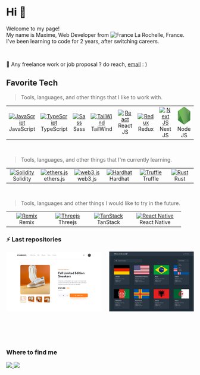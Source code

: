 # Hi 👋 

Welcome to my page!  
My name is Maxime, Web Developer from <img src="https://camo.githubusercontent.com/810c0059ec880d3bf22c12f8ecd24d39ae1c9ee5d294cd397e6f414738d9cdd8/68747470733a2f2f63646e2d69636f6e732d706e672e666c617469636f6e2e636f6d2f3531322f3139372f3139373536302e706e67" width="14" alt="France" />
La Rochelle, France.  
I've been learning to code for 2 years, after switching careers.

<br />

💼  Any freelance work or job proposal ? do reach, [email](mailto:deb1maxime@gmail.com) : )
  
<h2 align="left">Favorite Tech</h2>
<blockquote>
   <p dir="auto">Tools, languages, and other things that I like to work with.</p>
</blockquote>
<table align="center">
  <tbody>
    <tr>
      <td width="96" align="center">
        <a href="#maxdeb1-tech" style="">
          <img src="https://camo.githubusercontent.com/b4ff7f14956d1e50e56f37992f87c6a73166345ea928b6dbe1140db457b9707b/68747470733a2f2f75706c6f61642e77696b696d656469612e6f72672f77696b6970656469612f636f6d6d6f6e732f7468756d622f392f39392f556e6f6666696369616c5f4a6176615363726970745f6c6f676f5f322e7376672f3130323470782d556e6f6666696369616c5f4a6176615363726970745f6c6f676f5f322e7376672e706e67" alt="JavaScript" data-canonical-src="https://upload.wikimedia.org/wikipedia/commons/thumb/9/99/Unofficial_JavaScript_logo_2.svg/1024px-Unofficial_JavaScript_logo_2.svg.png" style="max-width: 100%;" width="48" height="48">
        </a>
        <br>JavaScript
      </td>
      <td width="96" align="center">
        <a href="#maxdeb1-tech">
          <img src="https://camo.githubusercontent.com/9255dba4a9ad5a906afd63a77b2d3498cbd7fa527008a417968683f5e8e545b2/68747470733a2f2f75706c6f61642e77696b696d656469612e6f72672f77696b6970656469612f636f6d6d6f6e732f7468756d622f342f34632f547970657363726970745f6c6f676f5f323032302e7376672f3132303070782d547970657363726970745f6c6f676f5f323032302e7376672e706e67" alt="TypeScript" data-canonical-src="https://upload.wikimedia.org/wikipedia/commons/thumb/4/4c/Typescript_logo_2020.svg/1200px-Typescript_logo_2020.svg.png" style="max-width: 100%;" width="48" height="48">
        </a>
        <br>TypeScript
      </td>
      <td width="96" align="center">
        <a href="#maxdeb1-tech" style="">
          <img src="https://raw.githubusercontent.com/danielcranney/readme-generator/main/public/icons/skills/sass-colored.svg" alt="Sass" data-canonical-src="https://raw.githubusercontent.com/danielcranney/readme-generator/main/public/icons/skills/sass-colored.svg" style="max-width: 100%;" width="48" height="48">
        </a>
        <br>Sass
      </td>
      <td width="96" align="center">
        <a href="#maxdeb1-tech" style="">
          <img src="https://camo.githubusercontent.com/394ba38797d83799a16f1cb2fd3fc8f607b9fb116f49cf1e1b64eacff9844602/68747470733a2f2f75706c6f61642e77696b696d656469612e6f72672f77696b6970656469612f636f6d6d6f6e732f7468756d622f642f64352f5461696c77696e645f4353535f4c6f676f2e7376672f3230343870782d5461696c77696e645f4353535f4c6f676f2e7376672e706e67" alt="TailWind" data-canonical-src="https://upload.wikimedia.org/wikipedia/commons/thumb/d/d5/Tailwind_CSS_Logo.svg/2048px-Tailwind_CSS_Logo.svg.png" style="max-width: 100%;" width="48" height="48">
        </a>
        <br>TailWind
      </td>
      <td width="96" align="center">
        <a href="#maxdeb1-tech">
          <img src="https://camo.githubusercontent.com/77f6f4ed2bcf02341da77ebed65c13650c351a5256739d5f7deb535d2f91ada8/68747470733a2f2f6272616e646c6f676f732e6e65742f77702d636f6e74656e742f75706c6f6164732f323032302f30392f72656163742d6c6f676f2e706e67" alt="React" data-canonical-src="https://brandlogos.net/wp-content/uploads/2020/09/react-logo.png" style="max-width: 100%;" width="48" height="48">
        </a>
        <br>React JS
      </td>
      <td width="96" align="center"> 
        <a href="#maxdeb1-tech">
          <img src="https://camo.githubusercontent.com/7b7f04b16cc2d2d4a32985710e4d640985337a32bbb1e60cdacede2c8a4ae57b/68747470733a2f2f63646e2e776f726c64766563746f726c6f676f2e636f6d2f6c6f676f732f72656475782e737667" alt="Redux" data-canonical-src="https://cdn.worldvectorlogo.com/logos/redux.svg" style="max-width: 100%;" width="48" height="48">
        </a>
        <br>Redux
      </td>
      <td width="96" align="center"> 
        <a href="#maxdeb1-tech">
          <img src="https://raw.githubusercontent.com/samfromaway/samfromaway/master/.github/images/nextjs.png" alt="Next JS" style="max-width: 100%;" width="48" height="48">
        </a>
        <br>Next JS
      </td>
      <td width="96" align="center">
        <a href="#maxdeb1-tech">
          <img src="https://raw.githubusercontent.com/github/explore/80688e429a7d4ef2fca1e82350fe8e3517d3494d/topics/nodejs/nodejs.png" alt="Node JS" style="max-width: 100%;" width="48" height="48">
        </a>
        <br>Node JS
      </td>
    </tr>
  </tbody>
</table>

<br />

<blockquote>
   <p dir="auto">Tools, languages, and other things that I'm currently learning.</p>
</blockquote>

<tbody>
  <table align="center">
    <tr>
      <td width="96" align="center">
        <a href="#maxdeb1-tech">
          <img src="https://camo.githubusercontent.com/62c267a4c755f9166bcd70a1026bdabf8b4556ad8044f70a0f3d010856910884/68747470733a2f2f63646e2e69636f6e2d69636f6e732e636f6d2f69636f6e73322f323130372f504e472f3531322f66696c655f747970655f736f6c69646974795f69636f6e5f3133303135362e706e67" alt="Solidity" data-canonical-src="https://cdn.icon-icons.com/icons2/2107/PNG/512/file_type_solidity_icon_130156.png" style="max-width: 100%;" width="48" height="48">
        </a>
        <br>Solidity
      </td>
      <td width="96" align="center"> 
        <a href="#maxdeb1-tech">
          <img src="https://raw.githubusercontent.com/danielcranney/readme-generator/main/public/icons/skills/ethers-colored.svg" alt="ethers.js" data-canonical-src="" style="max-width: 100%;" width="48" height="48">
        </a>
        <br>ethers.js
      </td>
      <td width="96" align="center"> 
        <a href="#maxdeb1-tech">
          <img src="https://raw.githubusercontent.com/danielcranney/readme-generator/main/public/icons/skills/web3js-colored.svg" alt="web3.js" style="max-width: 100%;" width="48" height="48">
        </a>
        <br>web3.js
      </td>
      <td width="96" align="center"> 
        <a href="#maxdeb1-tech">
          <img src="https://raw.githubusercontent.com/danielcranney/readme-generator/main/public/icons/skills/hardhat-colored.svg" alt="Hardhat" style="max-width: 100%;" width="48" height="48">
        </a>
        <br>Hardhat
      </td>
      <td width="96" align="center"> 
        <a href="#maxdeb1-tech">
          <img src="https://raw.githubusercontent.com/danielcranney/readme-generator/main/public/icons/skills/truffle-colored.svg" alt="Truffle" style="max-width: 100%;" width="48" height="48">
        </a>
        <br>Truffle
      </td>
      <td width="96" align="center"> 
        <a href="#maxdeb1-tech">
          <img src="http://rust-lang.org/logos/rust-logo-512x512.png" alt="Rust" style="max-width: 100%;" width="48" height="48">
        </a>
        <br>Rust
      </td>
    </tr>
  </tbody>
</table>
<br />
<blockquote>
   <p dir="auto">Tools, languages and other things I would like to try in the future.</p>
</blockquote>
<table align="center">
  <tbody>
    <td width="96" align="center"> 
      <a href="#maxdeb1-tech">
        <img src="https://blog.stackblitz.com/img/quotes/logo-remix.svg" alt="Remix" style="max-width: 100%;" width="48" height="48">
      </a>
      <br>Remix
    </td>
    <td width="96" align="center"> 
      <a href="#maxdeb1-tech">
        <img src="https://encrypted-tbn0.gstatic.com/images?q=tbn:ANd9GcTuEjZfn_CZ8ph3FaedJyIif2T0nzJ3dxG7b24uOt-ojsGiMKF6DF_itLRZUSuZPKF7DR8&usqp=CAU" alt="Threejs" style="max-width: 100%;" width="48" height="48">
      </a>
      <br>Threejs
    </td>
    <td width="96" align="center"> 
      <a href="#maxdeb1-tech">
        <img src="https://avatars.githubusercontent.com/u/72518640?s=200&v=4" alt="TanStack" style="max-width: 100%;" width="48" height="48">
      </a>
      <br>TanStack
    </td>
    <td width="126" align="center"> 
        <a href="#maxdeb1-tech">
          <img src="https://upload.wikimedia.org/wikipedia/commons/a/a7/React-icon.svg" alt="React Native" style="max-width: 100%;" width="48" height="48">
        </a>
        <br>React Native
      </td>
  </tbody>
</table>

### ⚡ Last repositories

<div width="100%" align="center">
  <a href="https://github.com/MaxDeb1/ecommerce-product-page" align="left">
    <img align="left" width="51%" src="https://github.com/MaxDeb1/ecommerce-product-page/blob/main/design/desktop-design.jpg" />
  </a>
  <a href="https://github.com/MaxDeb1/rest-countries-api-with-color-theme-switcher" align="right">
    <img align="right" width="45%" src="https://github.com/MaxDeb1/rest-countries-api-with-color-theme-switcher/blob/master/design/desktop-design-home-dark.jpg" />
  </a>
</div>

  <br /><br /><br /><br /><br /><br /><br />
  <br /><br /><br /><br /><br /><br /><br />
  
  ### Where to find me
<p align="left"> 
  <a href="https://www.github.com/MaxDeb1" target="_blank" rel="noreferrer">
    <img src="https://camo.githubusercontent.com/297212f5cfd71f14f1a774a22bfd24b24bfa996aa72f4d941f790c8606ca8f0d/68747470733a2f2f696d672e736869656c64732e696f2f62616467652f4769744875622d2532333132313030452e7376673f267374796c653d666f722d7468652d6261646765266c6f676f3d476974687562266c6f676f436f6c6f723d7768697465"/>
  </a> 
  <a href="https://www.twitter.com/@0xmaxdeb1" target="_blank" rel="noreferrer">
    <img src="https://camo.githubusercontent.com/e1c2fd3bcd4ed13889ed78d1e814261a7cfbc79ae826198b7813850b15a8d956/68747470733a2f2f696d672e736869656c64732e696f2f62616467652f747769747465722d2532333144413146322e7376673f267374796c653d666f722d7468652d6261646765266c6f676f3d74776974746572266c6f676f436f6c6f723d7768697465" />
  </a>
</p>
